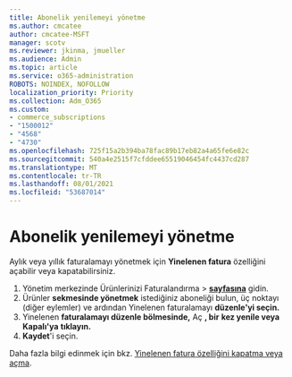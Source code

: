 ```yaml
---
title: Abonelik yenilemeyi yönetme
ms.author: cmcatee
author: cmcatee-MSFT
manager: scotv
ms.reviewer: jkinma, jmueller
ms.audience: Admin
ms.topic: article
ms.service: o365-administration
ROBOTS: NOINDEX, NOFOLLOW
localization_priority: Priority
ms.collection: Adm_O365
ms.custom:
- commerce_subscriptions
- "1500012"
- "4568"
- "4730"
ms.openlocfilehash: 725f15a2b394ba78fac89b17eb82a4a65fe6e82c
ms.sourcegitcommit: 540a4e2515f7cfddee65519046454fc4437cd287
ms.translationtype: MT
ms.contentlocale: tr-TR
ms.lasthandoff: 08/01/2021
ms.locfileid: "53687014"
---
```

# <a name="manage-subscription-renewal"></a>Abonelik yenilemeyi yönetme

Aylık veya yıllık faturalamayı yönetmek için **Yinelenen fatura** özelliğini açabilir veya kapatabilirsiniz.

1. Yönetim merkezinde Ürünlerinizi Faturalandırma   >  **[sayfasına](https://go.microsoft.com/fwlink/p/?linkid=842054)** gidin.
2. Ürünler **sekmesinde yönetmek** istediğiniz aboneliği bulun, üç noktayı (diğer eylemler) ve ardından Yinelenen faturalamayı **düzenle'yi seçin.**
3. Yinelenen **faturalamayı düzenle bölmesinde,** Aç **, bir** **kez yenile veya Kapalı'ya** **tıklayın.**
4. **Kaydet**'i seçin.

Daha fazla bilgi edinmek için bkz. [Yinelenen fatura özelliğini kapatma veya açma](/microsoft-365/commerce/subscriptions/renew-your-subscription#turn-recurring-billing-off-or-on).

